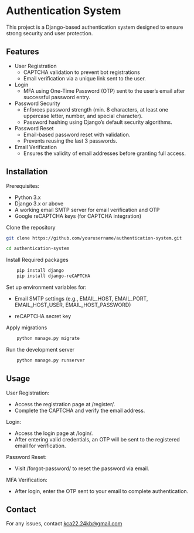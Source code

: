 
# Authentication System
This project is a Django-based authentication system designed to ensure strong security and user protection.





## Features

- User Registration 
    - CAPTCHA validation to prevent bot registrations
    - Email verification via a unique link sent to the user.
- Login
    - MFA using One-Time Password (OTP) sent   to the user’s email after successful password entry.
- Password Security
    - Enforces password strength (min. 8 characters, at least one uppercase letter, number, and special character).
    - Password hashing using Django’s default security algorithms.
- Password Reset
    - Email-based password reset with validation.
    - Prevents reusing the last 3 passwords.
- Email Verification
    - Ensures the validity of email addresses before granting full access.








## Installation

Prerequisites:
- Python 3.x
- Django 3.x or above
- A working email SMTP server for email verification and OTP
- Google reCAPTCHA keys (for CAPTCHA integration)

Clone the repository

```bash
git clone https://github.com/yourusername/authentication-system.git

cd authentication-system
```

Install Required packages 

```bash
    pip install django 
    pip install django-reCAPTCHA
```

Set up environment variables for:

- Email SMTP settings (e.g., EMAIL_HOST, EMAIL_PORT, EMAIL_HOST_USER, EMAIL_HOST_PASSWORD)

- reCAPTCHA secret key

Apply migrations 

```bash 
    python manage.py migrate 
```

Run the development server 

```bash
    python manage.py runserver
```

## Usage

User Registration:

- Access the registration page at /register/.
- Complete the CAPTCHA and verify the email address.

Login: 

- Access the login page at /login/.
- After entering valid credentials, an OTP will be sent to the registered email for verification.

Password Reset:

- Visit /forgot-password/ to reset the password via email.

MFA Verification:

- After login, enter the OTP sent to your email to complete authentication.


## Contact

For any issues, contact kca22.24kb@gmail.com

#
